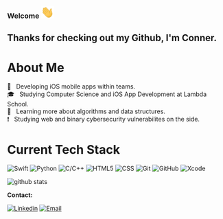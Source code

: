 ### Welcome <img src="https://github.com/ABSphreak/ABSphreak/blob/master/gifs/Hi.gif" width="30px">

## Thanks for checking out my Github, I'm Conner.

# About Me

📱 &nbsp; Developing iOS mobile apps within teams.<br/>
🎓 &nbsp; Studying Computer Science and iOS App Development at Lambda School.<br/>
🌱 &nbsp; Learning more about algorithms and data structures.<br/>
❗ &nbsp; Studying web and binary cybersecurity vulnerabilites on the side.<br/>

# Current Tech Stack

![Swift](https://img.shields.io/badge/-Swift-333333?style=flat&logo=Swift&logoColor=FF9900)
![Python](https://img.shields.io/badge/-Python-333333?style=flat&logo=python)
![C/C++](https://img.shields.io/badge/-C++-333333?style=flat&logo=C%2B%2B&logoColor=00599C)
![HTML5](https://img.shields.io/badge/-HTML5-333333?style=flat&logo=HTML5)
![CSS](https://img.shields.io/badge/-CSS-333333?style=flat&logo=CSS3&logoColor=1572B6)
![Git](https://img.shields.io/badge/-Git-333333?style=flat&logo=git)
![GitHub](https://img.shields.io/badge/-GitHub-333333?style=flat&logo=github)
![Xcode](https://img.shields.io/badge/-XCode-333333?style=flat&logo=xcode&logoColor=0DCCF5)

![github stats](https://github-readme-stats.vercel.app/api?username=ConnerLambdaAccount&show_icons=true)

**Contact:**<br>

[![Linkedin](https://img.shields.io/badge/-LinkedIn-blue?style=flat-square&logo=Linkedin&logoColor=white&link=https://www.linkedin.com/in/conner-wells)](https://www.linkedin.com/in/conner-wells)
[![Email](https://img.shields.io/badge/-Email?style=flat-square&logo=Email&logoColor=white&link=0xconr@protonmail.com)](0xconr@protonmail.com)
